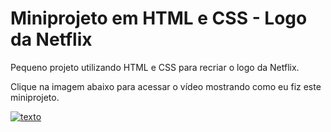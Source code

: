 # Miniprojeto em HTML e CSS - Logo da Netflix
 Pequeno projeto utilizando HTML e CSS para recriar o logo da Netflix.
 
 Clique na imagem abaixo para acessar o vídeo mostrando como eu fiz este miniprojeto.

[![texto](https://github.com/allesantos/Mini-projeto-em-HTML-CSS-Logo-da-Netflix/blob/main/netflix.png)](https://www.youtube.com/watch?v=Ha7drOgY9ys "texto")
